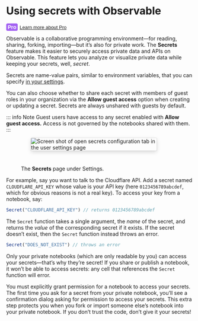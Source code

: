 # Using secrets with Observable

<span style="color: #fff; background-color: #A463F2; padding: 2px; padding-left: 4px; padding-right: 4px; border-radius: 4px; font-size: 14px; font-weight: 700; font-family: sans-serif;">Pro</span><a style="font-size: small; font-family: sans-serif; padding-left: 5px" href="/pricing">Learn more about Pro</a>

Observable is a collaborative programming environment—for reading, sharing, forking, importing—but it’s also for private work. The **Secrets** feature makes it easier to securely access private data and APIs on Observable. This feature lets you analyze or visualize private data while keeping your secrets, well, *secret*.

Secrets are name-value pairs, similar to environment variables, that you can specify [in your settings](https://observablehq.com/settings/secrets). 

You can also choose whether to share each secret with members of guest roles in your organization via the __Allow guest access__ option when creating or updating a secret. Secrets are always unshared with guests by default.

::: info Note
Guest users have access to any secret enabled with <b>Allow guest access.</b> Access is not governed by the notebooks shared with them.
:::

<figure>
  <img
    style="border-radius:2px;box-shadow:0 4px 12px rgba(0,0,0,0.15), 0 0 0 1px rgba(0, 0, 0, 0.1);margin-left:27px;margin-bottom:40px;max-width: 80%"
    src="/security/secrets.png" alt="Screen shot of open secrets configuration tab in the user settings page"
  />
  <figcaption>The <b>Secrets</b> page under Settings.</figcaption>
</figure>

For example, say you want to talk to the Cloudflare API. Add a secret named `CLOUDFLARE_API_KEY` whose value is your API key (here `0123456789abcdef`, which for obvious reasons is not a real key). To access your key from a notebook, say:

```js
Secret("CLOUDFLARE_API_KEY") // returns 0123456789abcdef
```

The `Secret` function takes a single argument, the *name* of the secret, and returns the *value* of the corresponding secret if it exists. If the secret doesn’t exist, then the `Secret` function instead throws an error.

```js
Secret("DOES_NOT_EXIST") // throws an error
```

Only your private notebooks (which are only readable by you) can access your secrets—that’s why they’re secret! If you share or publish a notebook, it won’t be able to access secrets: any cell that references the `Secret` function will error.

You must explicitly grant permission for a notebook to access your secrets. The first time you ask for a secret from your private notebook, you’ll see a confirmation dialog asking for permission to access your secrets. This extra step protects you when you fork or import someone else’s notebook into your private notebook. If you don’t trust the code, don’t give it your secrets!
